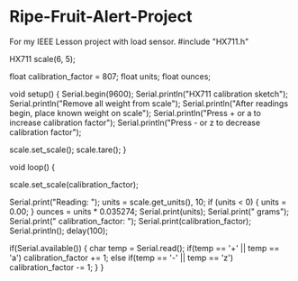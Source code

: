 # Ripe-Fruit-Alert-Project
For my IEEE Lesson project with load sensor.
#include "HX711.h"

HX711 scale(6, 5);

float calibration_factor = 807;
float units;
float ounces;

void setup() {
  Serial.begin(9600);
  Serial.println("HX711 calibration sketch");
  Serial.println("Remove all weight from scale");
  Serial.println("After readings begin, place known weight on scale");
  Serial.println("Press + or a to increase calibration factor");
  Serial.println("Press - or z to decrease calibration factor");

  scale.set_scale();
  scale.tare();
}

void loop() {

  scale.set_scale(calibration_factor); 

  Serial.print("Reading: ");
  units = scale.get_units(), 10;
  if (units < 0)
  {
    units = 0.00;
  }
  ounces = units * 0.035274;
  Serial.print(units);
  Serial.print(" grams"); 
  Serial.print(" calibration_factor: ");
  Serial.print(calibration_factor);
  Serial.println();
  delay(100);

  if(Serial.available())
  {
    char temp = Serial.read();
    if(temp == '+' || temp == 'a')
      calibration_factor += 1;
    else if(temp == '-' || temp == 'z')
      calibration_factor -= 1;
  }
}


